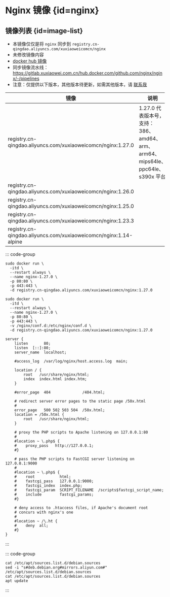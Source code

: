 # Nginx 镜像 {id=nginx}

## 镜像列表 {id=image-list}

- 本镜像仅仅是将 `nginx` 同步到 `registry.cn-qingdao.aliyuncs.com/xuxiaoweicomcn/nginx`
- 未修改镜像内容
- [docker hub 镜像](https://hub.docker.com/_/nginx)
- 同步镜像流水线：https://gitlab.xuxiaowei.com.cn/hub.docker.com/github.com/nginx/nginx/-/pipelines
- 注意：仅提供以下版本，其他版本待更新，如需其他版本，请 [联系我](../../../guide/website.md)

| 镜像                                                                | 说明                                                            |
|-------------------------------------------------------------------|---------------------------------------------------------------|
| registry.cn-qingdao.aliyuncs.com/xuxiaoweicomcn/nginx:1.27.0      | 1.27.0 代表版本号，支持：386、amd64、arm、arm64、mips64le、ppc64le、s390x 平台 |
| registry.cn-qingdao.aliyuncs.com/xuxiaoweicomcn/nginx:1.26.0      |                                                               |
| registry.cn-qingdao.aliyuncs.com/xuxiaoweicomcn/nginx:1.25.0      |                                                               |
| registry.cn-qingdao.aliyuncs.com/xuxiaoweicomcn/nginx:1.23.3      |                                                               |
| registry.cn-qingdao.aliyuncs.com/xuxiaoweicomcn/nginx:1.14-alpine |                                                               |

::: code-group

```shell [创建容器]
sudo docker run \
  -itd \
  --restart always \
  --name nginx-1.27.0 \
  -p 80:80 \
  -p 443:443 \
  -d registry.cn-qingdao.aliyuncs.com/xuxiaoweicomcn/nginx:1.27.0
```

```shell [创建容器、挂载路径]
sudo docker run \
  -itd \
  --restart always \
  --name nginx-1.27.0 \
  -p 80:80 \
  -p 443:443 \
  -v /nginx/conf.d:/etc/nginx/conf.d \
  -d registry.cn-qingdao.aliyuncs.com/xuxiaoweicomcn/nginx:1.27.0
```

```shell [默认 /etc/nginx/conf.d/default.conf]
server {
    listen       80;
    listen  [::]:80;
    server_name  localhost;

    #access_log  /var/log/nginx/host.access.log  main;

    location / {
        root   /usr/share/nginx/html;
        index  index.html index.htm;
    }

    #error_page  404              /404.html;

    # redirect server error pages to the static page /50x.html
    #
    error_page   500 502 503 504  /50x.html;
    location = /50x.html {
        root   /usr/share/nginx/html;
    }

    # proxy the PHP scripts to Apache listening on 127.0.0.1:80
    #
    #location ~ \.php$ {
    #    proxy_pass   http://127.0.0.1;
    #}

    # pass the PHP scripts to FastCGI server listening on 127.0.0.1:9000
    #
    #location ~ \.php$ {
    #    root           html;
    #    fastcgi_pass   127.0.0.1:9000;
    #    fastcgi_index  index.php;
    #    fastcgi_param  SCRIPT_FILENAME  /scripts$fastcgi_script_name;
    #    include        fastcgi_params;
    #}

    # deny access to .htaccess files, if Apache's document root
    # concurs with nginx's one
    #
    #location ~ /\.ht {
    #    deny  all;
    #}
}
```

:::

::: code-group

```shell [使用阿里云镜像]
cat /etc/apt/sources.list.d/debian.sources
sed -i "s#deb.debian.org#mirrors.aliyun.com#" /etc/apt/sources.list.d/debian.sources
cat /etc/apt/sources.list.d/debian.sources
apt update
```

:::

<style>

._image_registry_cn-qingdao_aliyuncs_com_xuxiaoweicomcn_nginx table tr th:nth-child(1), 
._image_registry_cn-qingdao_aliyuncs_com_xuxiaoweicomcn_nginx table tr td:nth-child(1) {
    min-width: 480px;
}

._image_registry_cn-qingdao_aliyuncs_com_xuxiaoweicomcn_nginx table tr th:nth-child(2), 
._image_registry_cn-qingdao_aliyuncs_com_xuxiaoweicomcn_nginx table tr td:nth-child(2) {
    min-width: 600px;
}

</style>